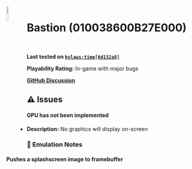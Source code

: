 <img align="left" height="10%" width="10%" src="https://img-eshop.cdn.nintendo.net/i/1da3bc8352d2d876aa50551869ecfa7a1c610421297b6f2cb22938d11d55ef48.jpg"/>

# Bastion (010038600B27E000)
<br>

**Last tested on [`bylaws:time[6d132a8]`](https://github.com/bylaws/skyline/commit/6d132a8)**

**Playability Rating:** In-game with major bugs

[**GitHub Discussion**](https://github.com/willfaust/title-meta/discussions/)
## :warning: Issues
#### GPU has not been implemented
* **Description:** No graphics will display on-screen
### :memo: Emulation Notes
#### Pushes a splashscreen image to framebuffer